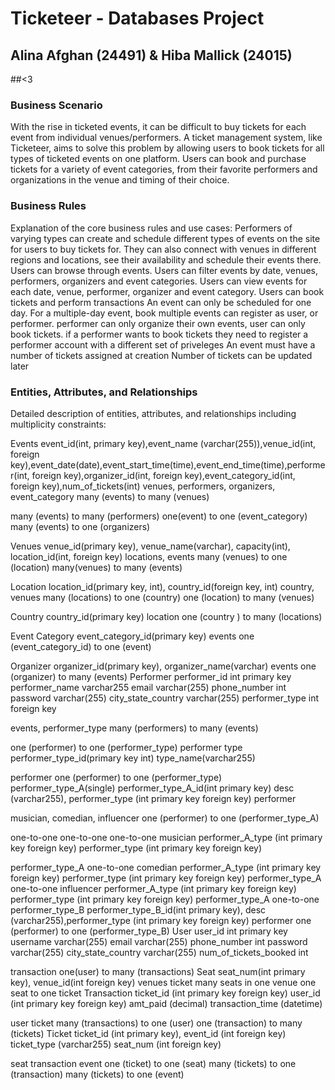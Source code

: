 # Ticketeer - Databases Project

## Alina Afghan (24491) & Hiba Mallick (24015)

##<3

### Business Scenario

With the rise in ticketed events, it can be difficult to buy tickets for each event from individual venues/performers. A ticket management system, like Ticketeer, aims to solve this problem by allowing users to book tickets for all types of ticketed events on one platform.
Users can book and purchase tickets for a variety of event categories, from their favorite performers and organizations in the venue and timing of their choice.

### Business Rules

Explanation of the core business rules and use cases:
Performers of varying types can create and schedule different types of events on the site for users to buy tickets for.
They can also connect with venues in different regions and locations, see their availability and schedule their events there.
Users can browse through events.
Users can filter events by date, venues, performers, organizers and event categories.
Users can view events for each date, venue, performer, organizer and event category.
Users can book tickets and perform transactions
An event can only be scheduled for one day. For a multiple-day event, book multiple events
can register as user, or performer. performer can only organize their own events, user can only book tickets. if a performer wants to book tickets they need to register a performer account with a different set of priveleges
An event must have a number of tickets assigned at creation
Number of tickets can be updated later

### Entities, Attributes, and Relationships

Detailed description of entities, attributes, and relationships including multiplicity constraints:

Events
event_id(int, primary key),event_name (varchar(255)),venue_id(int, foreign key),event_date(date),event_start_time(time),event_end_time(time),performer(int, foreign key),organizer_id(int, foreign key),event_category_id(int, foreign key),num_of_tickets(int)
venues, performers, organizers, event_category
many (events) to many (venues)

many (events) to many (performers)
one(event) to one (event_category)
many (events) to one (organizers)

Venues
venue_id(primary key), venue_name(varchar), capacity(int), location_id(int, foreign key)
locations, events
many (venues) to one (location)
many(venues) to many (events)

Location
location_id(primary key, int), country_id(foreign key, int)
country, venues
many (locations) to one (country)
one (location) to many (venues)

Country
country_id(primary key)
location
one (country ) to many (locations)

Event Category
event_category_id(primary key)
events
one (event_category_id) to one (event)

Organizer
organizer_id(primary key), organizer_name(varchar)
events
one (organizer) to many (events)
Performer
performer_id int primary key
performer_name varchar255
email varchar(255)
phone_number int
password varchar(255)
city_state_country varchar(255)
performer_type int foreign key

events, performer_type
many (performers) to many (events)

one (performer) to one (performer_type)
performer type
performer_type_id(primary key int)
type_name(varchar255)

performer
one (performer) to one (performer_type)
performer_type_A(single)
performer_type_A_id(int primary key)
desc (varchar255),
performer_type (int primary key foreign key)
performer

musician, comedian, influencer
one (performer) to one (performer_type_A)

one-to-one
one-to-one
one-to-one
musician
performer_A_type (int primary key foreign key)
performer_type (int primary key foreign key)

performer_type_A
one-to-one
comedian
performer_A_type (int primary key foreign key)
performer_type (int primary key foreign key)
performer_type_A
one-to-one
influencer
performer_A_type (int primary key foreign key)
performer_type (int primary key foreign key)
performer_type_A
one-to-one
performer_type_B
performer_type_B_id(int primary key),
desc (varchar255),performer_type (int primary key foreign key)
performer
one (performer) to one (performer_type_B)
User
user_id int primary key
username varchar(255)
email varchar(255)
phone_number int
password varchar(255)
city_state_country varchar(255)
num_of_tickets_booked int

transaction
one(user) to many (transactions)
Seat
seat_num(int primary key), venue_id(int foreign key)
venues
ticket
many seats in one venue
one seat to one ticket
Transaction
ticket_id (int primary key foreign key)
user_id (int primary key foreign key)
amt_paid (decimal)
transaction_time (datetime)

user
ticket
many (transactions) to one (user)
one (transaction) to many (tickets)
Ticket
ticket_id (int primary key), event_id (int foreign key)
ticket_type (varchar255)
seat_num (int foreign key)

seat
transaction
event
one (ticket) to one (seat)
many (tickets) to one (transaction)
many (tickets) to one (event)
